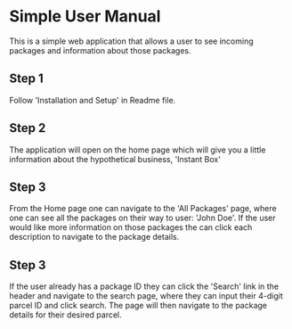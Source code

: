 # Simple User Manual

This is a simple web application that allows a user to see incoming packages
and information about those packages.

## Step 1 

Follow 'Installation and Setup' in Readme file.

## Step 2
The application will open on the home page which will give you a little information about the hypothetical business, 'Instant Box'

## Step 3 
From the Home page one can navigate to the 'All Packages' page, where one can see all the packages on their way to user: 'John Doe'. If the user would like more information on those packages the can click each description to navigate to the package details.

## Step 3 
If the user already has a package ID they can click the 'Search' link in the header and navigate to the search page, where they can input their 4-digit parcel ID and click search. The page will then navigate to the package details for their desired parcel.